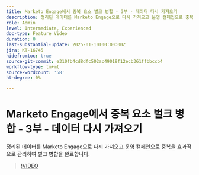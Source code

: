 ```yaml
---
title: Marketo Engage에서 중복 요소 벌크 병합 - 3부 - 데이터 다시 가져오기
description: 정리된 데이터를 Marketo Engage으로 다시 가져오고 운영 캠페인으로 중복을 효과적으로 관리하여 벌크 병합을 완료합니다.
role: Admin
level: Intermediate, Experienced
doc-type: Feature Video
duration: 0
last-substantial-update: 2025-01-10T00:00:00Z
jira: KT-16745
hidefromtoc: true
source-git-commit: e310fb4cd8dfc502ac49019f12ecb361ffbbccb4
workflow-type: tm+mt
source-wordcount: '58'
ht-degree: 0%

---
```



# Marketo Engage에서 중복 요소 벌크 병합 - 3부 - 데이터 다시 가져오기

정리된 데이터를 Marketo Engage으로 다시 가져오고 운영 캠페인으로 중복을 효과적으로 관리하여 벌크 병합을 완료합니다.

>[!VIDEO](https://video.tv.adobe.com/v/3429488/?learn=on&enablevpops)
